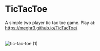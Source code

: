 # TicTacToe
A simple two player tic tac toe game. 
Play at:
  https://meghr3.github.io/TicTacToe/ <br/><br/><br/>
![tic-tac-toe (1)](https://user-images.githubusercontent.com/79238893/108348952-68e3da80-7208-11eb-825d-e447ad1f18e7.png)
